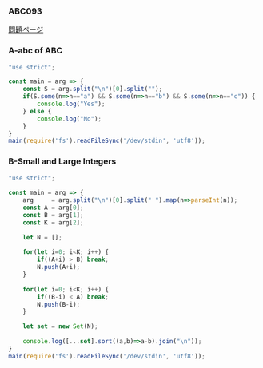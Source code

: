 ### ABC093
[問題ページ](https://atcoder.jp/contests/abc093/tasks)

### A-abc of ABC
```JavaScript
"use strict";

const main = arg => {
    const S = arg.split("\n")[0].split("");
    if(S.some(n=>n=="a") && S.some(n=>n=="b") && S.some(n=>n=="c")) {
        console.log("Yes");
    } else {
        console.log("No");
    }
}
main(require('fs').readFileSync('/dev/stdin', 'utf8'));

```

### B-Small and Large Integers
```JavaScript
"use strict";
    
const main = arg => {
    arg     = arg.split("\n")[0].split(" ").map(n=>parseInt(n));
    const A = arg[0];
    const B = arg[1];
    const K = arg[2];
    
    let N = [];
    
    for(let i=0; i<K; i++) {
        if((A+i) > B) break;
        N.push(A+i);
    }
    
    for(let i=0; i<K; i++) {
        if((B-i) < A) break;
        N.push(B-i);
    }
    
    let set = new Set(N);
    
    console.log([...set].sort((a,b)=>a-b).join("\n"));
}
main(require('fs').readFileSync('/dev/stdin', 'utf8'));

```